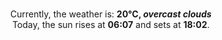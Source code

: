 <p  align="center"><br/>Currently, the weather is: <b> 20°C, <i>overcast clouds</i></b></br>Today, the sun rises at <b>06:07</b> and sets at <b>18:02</b>.</p>